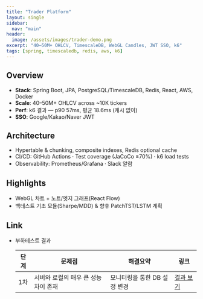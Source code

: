 ```yaml
---
title: "Trader Platform"
layout: single
sidebar:
  nav: "main"
header:
  image: /assets/images/trader-demo.png
excerpt: "40–50M+ OHLCV, TimescaleDB, WebGL Candles, JWT SSO, k6"
tags: [spring, timescaledb, redis, aws, k6]
---
```


## Overview

- **Stack**: Spring Boot, JPA, PostgreSQL/TimescaleDB, Redis, React, AWS, Docker
- **Scale**: 40–50M+ OHLCV across ~10K tickers
- **Perf**: k6 결과 — p90 57ms, 평균 18.6ms (캐시 없이)
- **SSO**: Google/Kakao/Naver JWT

## Architecture

- Hypertable & chunking, composite indexes, Redis optional cache
- CI/CD: GitHub Actions · Test coverage (JaCoCo ≥70%) · k6 load tests
- Observability: Prometheus/Grafana · Slack 알람

## Highlights

- WebGL 차트 + 노트/엣지 그래프(React Flow)
- 백테스트 기초 모듈(Sharpe/MDD) & 향후 PatchTST/LSTM 계획

## Link

- 부하테스트 결과

  | 단계 | 문제점                               | 해결요약                     | 링크                                                                              |
  | ---- | ------------------------------------ | ---------------------------- | --------------------------------------------------------------------------------- |
  | 1차  | 서버와 로컬의 매우 큰 성능 차이 존재 | 모니터링을 통한 DB 설정 변경 | [결과 보기](https://github.com/Kosw6/trader-backend/blob/master/k6/2025-10-17.md) |
